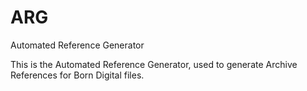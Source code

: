 # ARG
Automated Reference Generator

This is the Automated Reference Generator, used to generate Archive References for Born Digital files.
